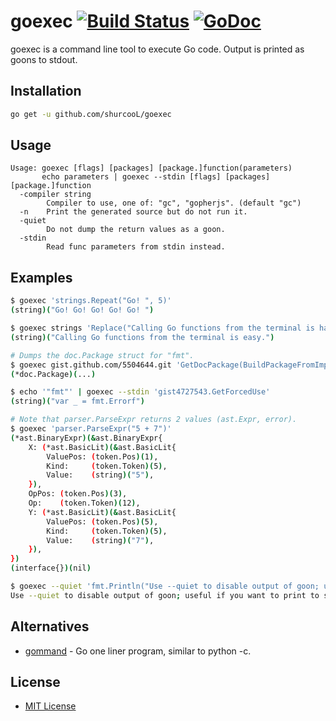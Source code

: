 # goexec [![Build Status](https://travis-ci.org/shurcooL/goexec.svg?branch=master)](https://travis-ci.org/shurcooL/goexec) [![GoDoc](https://godoc.org/github.com/shurcooL/goexec?status.svg)](https://godoc.org/github.com/shurcooL/goexec)

goexec is a command line tool to execute Go code. Output is printed as goons to stdout.

Installation
------------

```bash
go get -u github.com/shurcooL/goexec
```

Usage
-----

```
Usage: goexec [flags] [packages] [package.]function(parameters)
       echo parameters | goexec --stdin [flags] [packages] [package.]function
  -compiler string
    	Compiler to use, one of: "gc", "gopherjs". (default "gc")
  -n	Print the generated source but do not run it.
  -quiet
    	Do not dump the return values as a goon.
  -stdin
    	Read func parameters from stdin instead.
```

Examples
--------

```bash
$ goexec 'strings.Repeat("Go! ", 5)'
(string)("Go! Go! Go! Go! Go! ")

$ goexec strings 'Replace("Calling Go functions from the terminal is hard.", "hard", "easy", -1)'
(string)("Calling Go functions from the terminal is easy.")

# Dumps the doc.Package struct for "fmt".
$ goexec gist.github.com/5504644.git 'GetDocPackage(BuildPackageFromImportPath("fmt"))'
(*doc.Package)(...)

$ echo '"fmt"' | goexec --stdin 'gist4727543.GetForcedUse'
(string)("var _ = fmt.Errorf")

# Note that parser.ParseExpr returns 2 values (ast.Expr, error).
$ goexec 'parser.ParseExpr("5 + 7")'
(*ast.BinaryExpr)(&ast.BinaryExpr{
	X: (*ast.BasicLit)(&ast.BasicLit{
		ValuePos: (token.Pos)(1),
		Kind:     (token.Token)(5),
		Value:    (string)("5"),
	}),
	OpPos: (token.Pos)(3),
	Op:    (token.Token)(12),
	Y: (*ast.BasicLit)(&ast.BasicLit{
		ValuePos: (token.Pos)(5),
		Kind:     (token.Token)(5),
		Value:    (string)("7"),
	}),
})
(interface{})(nil)

$ goexec --quiet 'fmt.Println("Use --quiet to disable output of goon; useful if you want to print to stdout.")'
Use --quiet to disable output of goon; useful if you want to print to stdout.
```

Alternatives
------------

-	[gommand](https://github.com/sno6/gommand) - Go one liner program, similar to python -c.

License
-------

-	[MIT License](http://opensource.org/licenses/mit-license.php)
